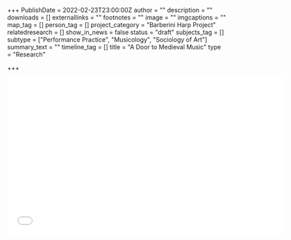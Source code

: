+++
PublishDate = 2022-02-23T23:00:00Z
author = ""
description = ""
downloads = []
externallinks = ""
footnotes = ""
image = ""
imgcaptions = ""
map_tag = []
person_tag = []
project_category = "Barberini Harp Project"
relatedresearch = []
show_in_news = false
status = "draft"
subjects_tag = []
subtype = ["Performance Practice", "Musicology", "Sociology of Art"]
summary_text = ""
timeline_tag = []
title = "A Door to Medieval Music"
type = "Research"

+++

<div class="embed-responsive embed-responsive-16by9">
<iframe src="[https://www.buzzsprout.com/1934249/10051864-a-door-to-medieval-music.js?container_id=buzzsprout-player-10051864&player=small](https://www.buzzsprout.com/1934249/10051864-a-door-to-medieval-music.js?container_id=buzzsprout-player-10051864&player=small "https://www.buzzsprout.com/1934249/10051864-a-door-to-medieval-music.js?container_id=buzzsprout-player-10051864&player=small")" width="640" height="360" frameborder="0" allow="autoplay; fullscreen; picture-in-picture" allowfullscreen></iframe> </div><div class="chapters"></div>